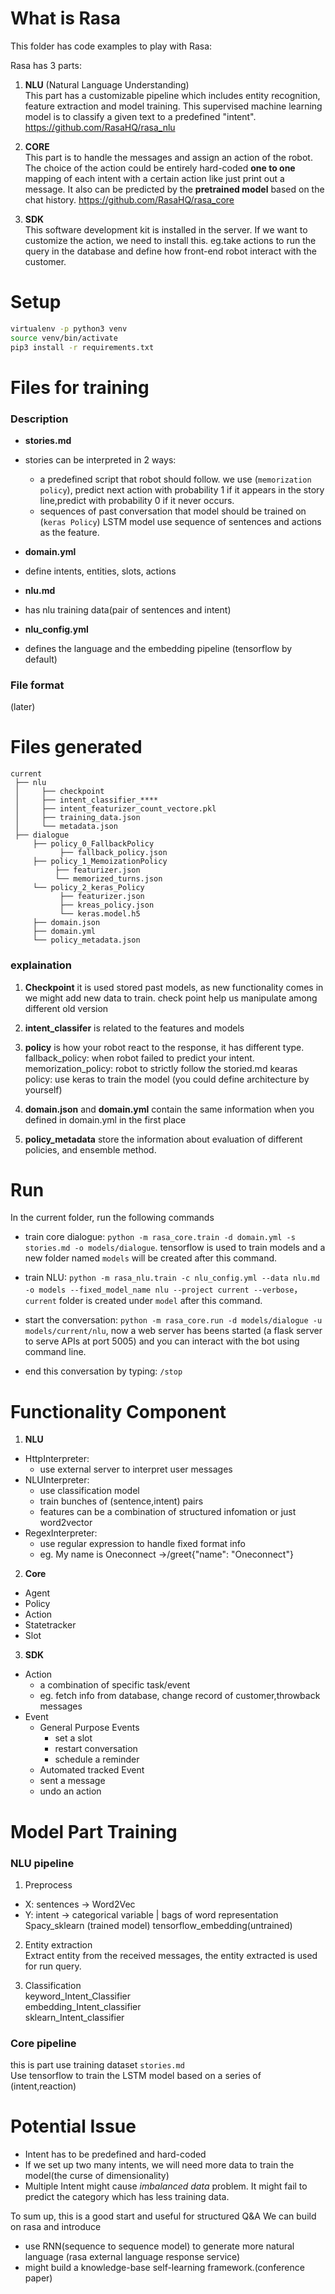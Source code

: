 # What is Rasa

This folder has code examples to play with Rasa:

Rasa has 3 parts:

1. **NLU** (Natural Language Understanding)  
This part has a customizable pipeline which includes entity recognition, feature extraction and model training.
This supervised machine learning model is to classify a given text to a predefined "intent".  https://github.com/RasaHQ/rasa_nlu

2. **CORE**   
This part is to handle the messages and assign an action of the robot. The choice of the action could be entirely hard-coded **one to one** mapping of each intent with a certain action like just print out a message. It also can be predicted by the **pretrained model** based on the chat history. https://github.com/RasaHQ/rasa_core

3. **SDK**  
This software development kit is installed in the server. If we want to customize the action, we need to install this. eg.take actions to run the query in the database and define how front-end robot interact with the customer.


# Setup

```bash
virtualenv -p python3 venv
source venv/bin/activate
pip3 install -r requirements.txt
```

# Files for training
### Description
- **stories.md**   
 - stories can be interpreted in 2 ways:
   -  a predefined script that robot should follow. we use (`memorization policy`), predict next action with probability 1 if it appears in the story line,predict with probability 0 if it never occurs.
   -  sequences of past conversation that model should be trained on (`keras Policy`) LSTM model use sequence of sentences and actions as the feature.

- **domain.yml**
 - define intents, entities, slots, actions

- **nlu.md**
 - has nlu training data(pair of sentences and intent)
- **nlu_config.yml**
 - defines the language and the embedding pipeline (tensorflow by default)

### File format
(later)

# Files generated
```
current
 ├── nlu
 │     ├── checkpoint  
 │     ├── intent_classifier_****
 │     ├── intent_featurizer_count_vectore.pkl
 │     ├── training_data.json
 │     └── metadata.json
 ├── dialogue
     ├── policy_0_FallbackPolicy
           ├── fallback_policy.json
     ├── policy_1_MemoizationPolicy
          ├── featurizer.json
          └── memorized_turns.json
     └── policy_2_keras_Policy
           ├── featurizer.json
           ├── kreas_policy.json
           └── keras.model.h5           
     ├── domain.json
     ├── domain.yml
     └── policy_metadata.json
```
### explaination
 1. **Checkpoint** it is used stored past models, as new functionality comes in we might add new data to train. check point help us manipulate among different old version

2. **intent_classifer** is related to the features and models

3. **policy** is how your robot react to the response, it has different type.
fallback_policy: when robot failed to predict your intent. memorization_policy: robot to strictly follow the storied.md
kearas policy:  use keras to train the model (you could define architecture by yourself)  

4. **domain.json** and **domain.yml** contain the same information when you defined in domain.yml in the first place  

5. **policy_metadata** store the information about evaluation of different policies, and ensemble method.


# Run
In the current folder, run the following commands

- train core dialogue: `python -m rasa_core.train -d domain.yml -s stories.md -o models/dialogue`. tensorflow is used to train models and a new folder named `models` will be created after this command.

- train NLU: `python -m rasa_nlu.train -c nlu_config.yml --data nlu.md -o models --fixed_model_name nlu --project current --verbose`， `current` folder is created under `model` after this command.
- start the conversation: `python -m rasa_core.run -d models/dialogue -u models/current/nlu`, now a web server has beens started (a flask server to serve APIs at port 5005) and you can interact with the bot using command line.
- end this conversation by typing:  `/stop`

# Functionality Component
1. **NLU**  
 - HttpInterpreter:
    - use external server to interpret user messages
 - NLUInterpreter:
    - use classification model
    - train bunches of (sentence,intent) pairs
    - features can be a combination of structured infomation or just word2vector
 - RegexInterpreter:  
     - use regular expression to handle fixed format info
     - eg. My name is Oneconnect ->/greet{"name": "Oneconnect"}

2. **Core**
 - Agent
 - Policy
 - Action
 - Statetracker
 - Slot

3. **SDK**
 - Action
    - a combination of specific task/event
    - eg. fetch info from database, change record of customer,throwback messages
 - Event
    - General Purpose Events
      - set a slot
      - restart conversation
      - schedule a reminder
    - Automated tracked Event
     - sent a message
     - undo an action

# Model Part Training
### NLU pipeline
1. Preprocess
 * X:  sentences -> Word2Vec  
 * Y: intent -> categorical variable | bags of word representation  
 Spacy_sklearn (trained model)
 tensorflow_embedding(untrained)

2. Entity extraction  
Extract entity from the received messages, the entity extracted is used for run query.

3. Classification  
keyword_Intent_Classifier  
embedding_Intent_classifier  
sklearn_Intent_classifier  

### Core pipeline
this is part use training dataset `stories.md`  
Use tensorflow to train the LSTM model based on a series of (intent,reaction)


# Potential Issue

- Intent has to be predefined and hard-coded
- If we set up two many intents, we will need more data to train the model(the curse of dimensionality)
- Multiple Intent might cause *imbalanced data* problem. It might fail to predict the category which has less training data.

To sum up, this is a good start and useful for structured Q&A
We can build on rasa and introduce
- use RNN(sequence to sequence model) to generate more natural language (rasa external language response service)
- might build a knowledge-base self-learning framework.(conference paper)
